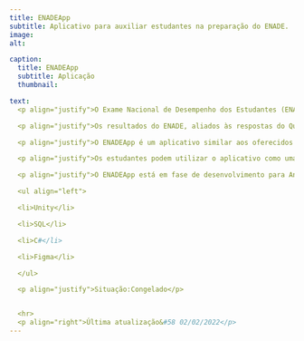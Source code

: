 ```yaml
---
title: ENADEApp
subtitle: Aplicativo para auxiliar estudantes na preparação do ENADE.
image:
alt:

caption:
  title: ENADEApp
  subtitle: Aplicação
  thumbnail:

text:
  <p align="justify">O Exame Nacional de Desempenho dos Estudantes (ENADE) é aplicado pelo INEP desde 2004, o objetivo é avaliar o rendimento dos concluintes dos cursos de graduação em relação aos conteúdos programáticos previstos nas diretrizes curriculares dos cursos, o desenvolvimento de competências e habilidades necessárias ao aprofundamento da formação geral e profissional, e o nível de atualização dos estudantes com relação à realidade brasileira e mundial.</p>

  <p align="justify">Os resultados do ENADE, aliados às respostas do Questionário do Estudante, são insumos para o cálculo dos Indicadores de Qualidade da Educação Superior. Conforme o <a href="http://inep.gov.br/enade" target="_blank"><b>site oficial</b></a> do INEP, a inscrição é obrigatória para estudantes ingressantes e concluintes habilitados de cursos de bacharelado e superiores de tecnologia vinculados às áreas de avaliação da edição.</p>

  <p align="justify">O ENADEApp é um aplicativo similar aos oferecidos como forma de estudo para o ENEM, ou seja, além de manter as principais informações a respeito do simulado (datas, horário, locais, etc), o foco principal da aplicação é um banco de questões de edições passadas das provas.</p>

  <p align="justify">Os estudantes podem utilizar o aplicativo como uma competição de perguntas e respostas, portanto, o indivíduo que responder corretamente as questões propostas irá somar pontos para ser adicionado ao ranking dos utilizadores do ENADEApp, questões estas que serão divididas em diferentes áreas do conhecimento e cursos.</p>

  <p align="justify">O ENADEApp está em fase de desenvolvimento para Android e IOS com as ferramentas/linguagens a seguir:</p>

  <ul align="left">

  <li>Unity</li>

  <li>SQL</li>

  <li>C#</li>

  <li>Figma</li>

  </ul>

  <p align="justify">Situação:Congelado</p>


  <hr>
  <p align="right">Última atualização&#58 02/02/2022</p>
---
```


<!--
      <p align="justify">Integrantes do PET-Inf no projeto:</p>

      <ul align="left">

        <li>NOME DA PESSOA</li>

      </ul>
-->
